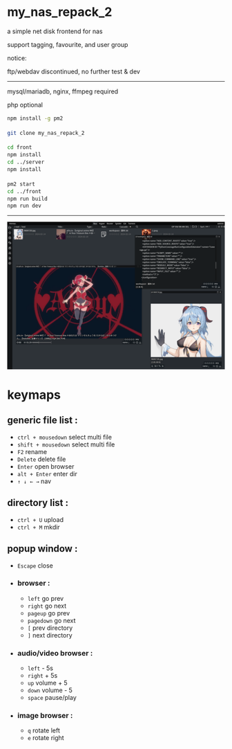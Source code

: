 # my_nas_repack_2

a simple net disk frontend for nas

support tagging, favourite, and user group

notice:

ftp/webdav discontinued, no further test & dev

-- --

mysql/mariadb, nginx, ffmpeg required

php optional

```bash
npm install -g pm2

git clone my_nas_repack_2

cd front
npm install
cd ../server
npm install

pm2 start
cd ../front
npm run build
npm run dev

```

-- --

![sample](/resource/readme/img.png)

# keymaps

## generic file list :
- `ctrl + mousedown` select multi file
- `shift + mousedown` select multi file
- `F2` rename
- `Delete` delete file
- `Enter` open browser
- `alt + Enter` enter dir
- `↑ ↓ ← →` nav

## directory list :
- `ctrl + U` upload
- `ctrl + M` mkdir

## popup window :
- `Escape` close
- ### browser :
  - `left` go prev 
  - `right` go next
  - `pageup` go prev
  - `pagedown` go next
  - `[` prev directory
  - `]` next directory
- ### audio/video browser :
  - `left` - 5s
  - `right` + 5s
  - `up` volume + 5
  - `down` volume - 5
  - `space` pause/play
- ### image browser :
  - `q` rotate left 
  - `e` rotate right 
